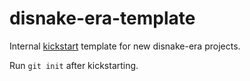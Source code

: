 # disnake-era-template

Internal [kickstart](https://github.com/Keats/kickstart) template for new
disnake-era projects.

Run `git init` after kickstarting.
